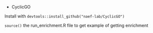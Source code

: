 * CyclicGO

Install with `devtools::install_github("naef-lab/CyclicGO")`

`source()` the run_enrichment.R file to get example of getting enrichment
